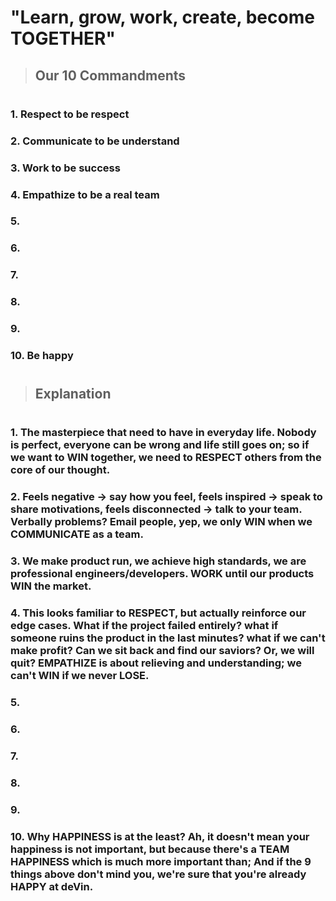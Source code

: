 # "Learn, grow, work, create, become TOGETHER"

> ## Our 10 Commandments
#
### 1. Respect to be respect
### 2. Communicate to be understand
### 3. Work to be success
### 4. Empathize to be a real team
### 5.
### 6.
### 7.
### 8.
### 9.
### 10. Be happy
#

> ## Explanation
#
### 1. The masterpiece that need to have in everyday life. Nobody is perfect, everyone can be wrong and life still goes on; so if we want to WIN together, we need to RESPECT others from the core of our thought.

### 2. Feels negative -> say how you feel, feels inspired -> speak to share motivations, feels disconnected -> talk to your team. Verbally problems? Email people, yep, we only WIN when we COMMUNICATE as a team.

### 3. We make product run, we achieve high standards, we are professional engineers/developers. WORK until our products WIN the market.

### 4. This looks familiar to RESPECT, but actually reinforce our edge cases. What if the project failed entirely? what if someone ruins the product in the last minutes? what if we can't make profit? Can we sit back and find our saviors? Or, we will quit? EMPATHIZE is about relieving and understanding; we can't WIN if we never LOSE.

### 5.
### 6.
### 7.
### 8.
### 9.
### 10. Why HAPPINESS is at the least? Ah, it doesn't mean your happiness is not important, but because there's a TEAM HAPPINESS which is much more important than; And if the 9 things above don't mind you, we're sure that you're already HAPPY at deVin.
#